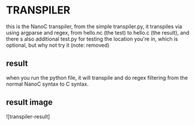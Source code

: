 # TRANSPILER

this is the NanoC transpiler, from the simple transpiler.py, it transpiles via using argparse and regex, from hello.nc (the test) to hello.c (the result), and there s also additional test.py for testing the location you're in, which is optional, but why not try it (note: removed)

## result

when you run the python file, it will transpile and do regex filtering from the normal NanoC syntax to C syntax.

## result image

![transpiler-result]
